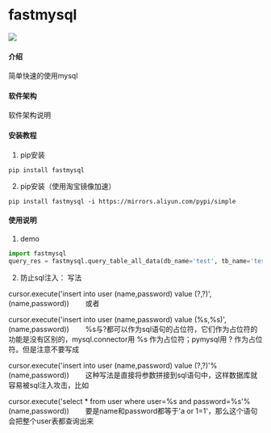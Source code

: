 # fastmysql
![](https://img.shields.io/badge/Python-3.8.6-green.svg)

#### 介绍
简单快速的使用mysql

#### 软件架构
软件架构说明


#### 安装教程

1.  pip安装
```shell script
pip install fastmysql
```
2.  pip安装（使用淘宝镜像加速）
```shell script
pip install fastmysql -i https://mirrors.aliyun.com/pypi/simple
```

#### 使用说明

1.  demo
```python
import fastmysql
query_res = fastmysql.query_table_all_data(db_name='test', tb_name='test')
```

2.  防止sql注入：
写法

cursor.execute('insert into user (name,password) value (?,?)',(name,password))
　　或者

cursor.execute('insert into user (name,password) value (%s,%s)',(name,password))
　　%s与?都可以作为sql语句的占位符，它们作为占位符的功能是没有区别的，mysql.connector用 %s 作为占位符；pymysql用 ? 作为占位符。但是注意不要写成

cursor.execute('insert into user (name,password) value (?,?)'%(name,password))
　　这种写法是直接将参数拼接到sql语句中，这样数据库就容易被sql注入攻击，比如

cursor.execute('select * from user where user=%s and password=%s'%(name,password))
　　要是name和password都等于'a or 1=1'，那么这个语句会把整个user表都查询出来